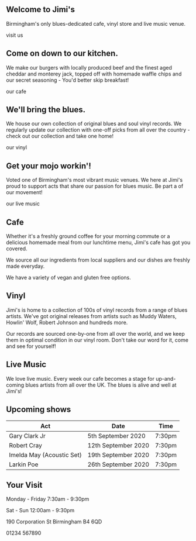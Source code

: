 ## Welcome to Jimi's

Birmingham's only blues-dedicated cafe, vinyl store and live music venue.

visit us

## Come on down to our kitchen.

We make our burgers with locally produced beef and the finest aged cheddar and monterey jack, topped off with homemade waffle chips and our secret seasoning - You'd better skip breakfast!

our cafe

## We'll bring the blues.

We house our own collection of original blues and soul vinyl records. We regularly update our collection with one-off picks from all over the country - check out our collection and take one home!

our vinyl

## Get your mojo workin'!

Voted one of Birmingham's most vibrant music venues. We here at Jimi's proud to support acts that share our passion for blues music. Be part a of our movement!

our live music

## Cafe

Whether it's a freshly ground coffee for your morning commute or a delicious homemade meal from our lunchtime menu, Jimi's cafe has got you covered.

We source all our ingredients from local suppliers and our dishes are freshly made everyday.

We have a variety of vegan and gluten free options.

## Vinyl

Jimi's is home to a collection of 100s of vinyl records from a range of blues artists. We've got original releases from artists such as Muddy Waters, Howlin' Wolf, Robert Johnson and hundreds more. 

Our records are sourced one-by-one from all over the world, and we keep them in optimal condition in our vinyl room. Don't take our word for it, come and see for yourself!

## Live Music

We love live music. Every week our cafe becomes a stage for up-and-coming blues artists from all over the UK. The blues is alive and well at Jimi's!

## Upcoming shows

| Act | Date | Time |
| ----- | ----- | ----- |
| Gary Clark Jr | 5th September 2020 | 7:30pm |
| Robert Cray | 12th September 2020 | 7:30pm |
| Imelda May (Acoustic Set) | 19th September 2020 | 7:30pm |
| Larkin Poe | 26th September 2020 | 7:30pm |

## Your Visit

Monday - Friday
7:30am - 9:30pm

Sat - Sun
12:00am - 9:30pm

190 Corporation St
Birmingham
B4 6QD

01234 567890